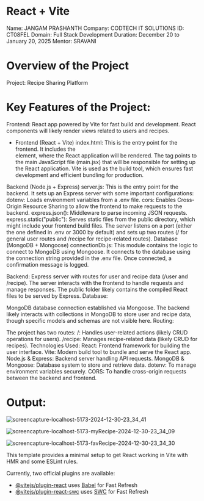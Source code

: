 # React + Vite

Name: JANGAM PRASHANTH 
Company: CODTECH IT SOLUTIONS 
ID: CT08FEL Domain: Full Stack Development 
Duration: December 20 to January 20, 2025 
Mentor: SRAVANI

# Overview of the Project

Project: Recipe Sharing Platform

# Key Features of the Project:
Frontend:
React app powered by Vite for fast build and development.
React components will likely render views related to users and recipes.

- Frontend (React + Vite)
index.html: This is the entry point for the frontend. It includes the <div id="root"></div> element, where the React application will be rendered. The <script type="module" src="/src/main.jsx"></script> tag points to the main JavaScript file (main.jsx) that will be responsible for setting up the React application.
Vite is used as the build tool, which ensures fast development and efficient bundling for production.

Backend (Node.js + Express)
server.js: This is the entry point for the backend. It sets up an Express server with some important configurations:
dotenv: Loads environment variables from a .env file.
cors: Enables Cross-Origin Resource Sharing to allow the frontend to make requests to the backend.
express.json(): Middleware to parse incoming JSON requests.
express.static("public"): Serves static files from the public directory, which might include your frontend build files.
The server listens on a port (either the one defined in .env or 3000 by default) and sets up two routes (/ for general user routes and /recipe for recipe-related routes).
Database (MongoDB + Mongoose)
connectionDb.js: This module contains the logic to connect to MongoDB using Mongoose. It connects to the database using the connection string provided in the .env file. Once connected, a confirmation message is logged.


Backend:
Express server with routes for user and recipe data (/user and /recipe).
The server interacts with the frontend to handle requests and manage responses.
The public folder likely contains the compiled React files to be served by Express.
Database:

MongoDB database connection established via Mongoose.
The backend likely interacts with collections in MongoDB to store user and recipe data, though specific models and schemas are not visible here.
Routing:

The project has two routes:
/: Handles user-related actions (likely CRUD operations for users).
/recipe: Manages recipe-related data (likely CRUD for recipes).
Technologies Used:
React: Frontend framework for building the user interface.
Vite: Modern build tool to bundle and serve the React app.
Node.js & Express: Backend server handling API requests.
MongoDB & Mongoose: Database system to store and retrieve data.
dotenv: To manage environment variables securely.
CORS: To handle cross-origin requests between the backend and frontend.

# Output:

![screencapture-localhost-5173-2024-12-30-23_34_41](https://github.com/user-attachments/assets/35d5a64e-5ce9-419a-9397-b8f3c20227fd)

![screencapture-localhost-5173-myRecipe-2024-12-30-23_34_09](https://github.com/user-attachments/assets/06d0fd6d-e466-4dea-9655-0f80bfb42cd9)


![screencapture-localhost-5173-favRecipe-2024-12-30-23_34_30](https://github.com/user-attachments/assets/beee4a37-041f-481d-b626-dcb6fa282659)


This template provides a minimal setup to get React working in Vite with HMR and some ESLint rules.

Currently, two official plugins are available:

- [@vitejs/plugin-react](https://github.com/vitejs/vite-plugin-react/blob/main/packages/plugin-react/README.md) uses [Babel](https://babeljs.io/) for Fast Refresh
- [@vitejs/plugin-react-swc](https://github.com/vitejs/vite-plugin-react-swc) uses [SWC](https://swc.rs/) for Fast Refresh
